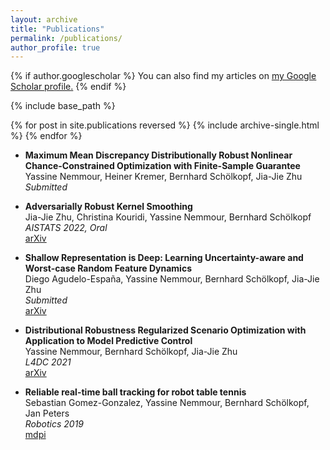 ```yaml
---
layout: archive
title: "Publications"
permalink: /publications/
author_profile: true
---
```


{% if author.googlescholar %}
  You can also find my articles on <u><a href="{{author.googlescholar}}">my Google Scholar profile</a>.</u>
{% endif %}

{% include base_path %}

{% for post in site.publications reversed %}
  {% include archive-single.html %}
{% endfor %}

* **Maximum Mean Discrepancy Distributionally Robust Nonlinear Chance-Constrained Optimization with Finite-Sample Guarantee**\
Yassine Nemmour, Heiner Kremer, Bernhard Schölkopf, Jia-Jie Zhu\
*Submitted*

* **Adversarially Robust Kernel Smoothing**\
Jia-Jie Zhu, Christina Kouridi, Yassine Nemmour, Bernhard Schölkopf\
*AISTATS 2022, Oral*\
[arXiv](https://arxiv.org/abs/2102.08474)
* **Shallow Representation is Deep: Learning Uncertainty-aware and Worst-case Random Feature Dynamics**\
Diego Agudelo-España, Yassine Nemmour, Bernhard Schölkopf, Jia-Jie Zhu\
*Submitted*\
[arXiv](https://arxiv.org/abs/2106.13066)
* **Distributional Robustness Regularized Scenario Optimization with Application to Model Predictive Control**\
Yassine Nemmour, Bernhard Schölkopf, Jia-Jie Zhu\
*L4DC 2021*\
[arXiv](https://arxiv.org/abs/2110.13588)
* **Reliable real-time ball tracking for robot table tennis**\
Sebastian Gomez-Gonzalez, Yassine Nemmour, Bernhard Schölkopf, Jan Peters\
*Robotics 2019*\
[mdpi](https://www.mdpi.com/2218-6581/8/4/90)
